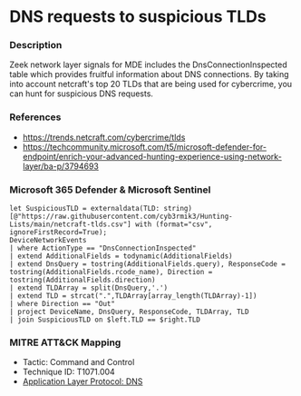 # DNS requests to suspicious TLDs

### Description

Zeek network layer signals for MDE includes the DnsConnectionInspected table which provides fruitful information about DNS connections. By taking into account netcraft's top 20 TLDs that are being used for cybercrime, you can hunt for suspicious DNS requests.

### References
- https://trends.netcraft.com/cybercrime/tlds
- https://techcommunity.microsoft.com/t5/microsoft-defender-for-endpoint/enrich-your-advanced-hunting-experience-using-network-layer/ba-p/3794693

### Microsoft 365 Defender & Microsoft Sentinel
```
let SuspiciousTLD = externaldata(TLD: string)[@"https://raw.githubusercontent.com/cyb3rmik3/Hunting-Lists/main/netcraft-tlds.csv"] with (format="csv", ignoreFirstRecord=True);
DeviceNetworkEvents  
| where ActionType == "DnsConnectionInspected"
| extend AdditionalFields = todynamic(AdditionalFields)
| extend DnsQuery = tostring(AdditionalFields.query), ResponseCode = tostring(AdditionalFields.rcode_name), Direction = tostring(AdditionalFields.direction)
| extend TLDArray = split(DnsQuery,'.')
| extend TLD = strcat(".",TLDArray[array_length(TLDArray)-1])
| where Direction == "Out"
| project DeviceName, DnsQuery, ResponseCode, TLDArray, TLD
| join SuspiciousTLD on $left.TLD == $right.TLD
```

### MITRE ATT&CK Mapping
- Tactic: Command and Control
- Technique ID: T1071.004
- [Application Layer Protocol: DNS](https://attack.mitre.org/techniques/T1071/004/)
